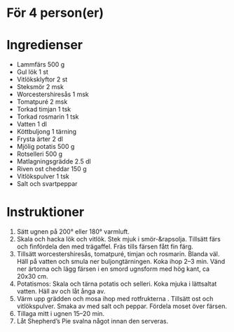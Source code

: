 # För 4 person(er)
# Ingredienser
- Lammfärs 500 g
- Gul lök 1 st
- Vitlöksklyftor 2 st
- Steksmör 2 msk
- Worcestershiresås 1 msk
- Tomatpuré 2 msk
- Torkad timjan 1 tsk
- Torkad rosmarin 1 tsk
- Vatten 1 dl
- Köttbuljong 1 tärning
- Frysta ärter 2 dl
- Mjölig potatis 500 g
- Rotselleri 500 g
- Matlagningsgrädde 2.5 dl
- Riven ost cheddar 150 g
- Vitlökspulver 1 tsk
- Salt och svartpeppar
# Instruktioner
1. Sätt ugnen på 200° eller 180° varmluft.
2. Skala och hacka lök och vitlök. Stek mjuk i smör-&rapsolja. Tillsätt färs och finfördela den med trägaffel. Fräs tills färsen fått fin färg.
3. Tillsätt worcestershiresås, tomatpuré, timjan och rosmarin. Blanda väl. Häll på vatten och smula ner buljongtärningen. Koka ihop 2–3 min. Vänd ner ärtorna och lägg färsen i en smord ugnsform med hög kant, ca 20x30 cm.
4. Potatismos: Skala och tärna potatis och selleri. Koka mjuka i lättsaltat vatten. Häll av och låt ånga av.
5. Värm upp grädden och mosa ihop med rotfrukterna . Tillsätt ost och vitlökspulver. Smaka av med salt och peppar. Fördela moset över färsen.
6. Tillaga mitt i ugnen 15–20 min.
7. Låt Shepherd’s Pie svalna något innan den serveras.